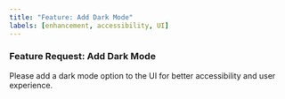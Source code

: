```yaml
---
title: "Feature: Add Dark Mode"
labels: [enhancement, accessibility, UI]
---
```


### Feature Request: Add Dark Mode

Please add a dark mode option to the UI for better accessibility and user experience.